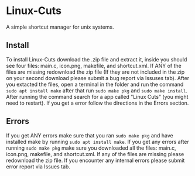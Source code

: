# Linux-Cuts
A simple shortcut manager for unix systems.

## Install
To install Linux-Cuts download the .zip file and extract it, inside you should see four files: main.c, icon.png, makefile, and shortcut.xml. If ANY of the files are missing redownload the zip file (If they are not included in the zip on your second download please submit a bug report via Issuses tab). After you extacted the files, open a terminal in the folder and run the command `sudo apt install make` after that run `sudo make pkg` and `sudo make install`. After running the command search for a app called "Linux Cuts" (you might need to restart). If you get a error follow the directions in the Errors section.

## Errors
If you get ANY errors make sure that you ran `sudo make pkg` and have installed make by running `sudo apt install make`. If you get any errors after running `sudo make pkg` make sure you downloaded all the files: main.c, icon.png, makefile, and shortcut.xml. If any of the files are missing please redownload the zip file. If you encounter any internal errors please submit error report via Issues tab.
